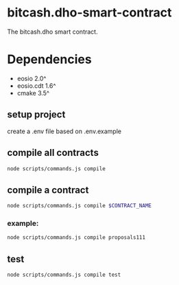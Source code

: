 # bitcash.dho-smart-contract

The bitcash.dho smart contract.

# Dependencies

* eosio 2.0^
* eosio.cdt 1.6^
* cmake 3.5^

## setup project 

create a .env file based on .env.example

## compile all contracts
```bash
node scripts/commands.js compile
```

## compile a contract

```bash
node scripts/commands.js compile $CONTRACT_NAME
```
### example:

```bash
node scripts/commands.js compile proposals111
```

## test

```bash
node scripts/commands.js compile test
```
